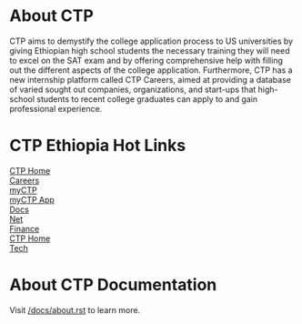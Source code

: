 

# About CTP

CTP aims to demystify the college application process to US universities by giving Ethiopian high school students the necessary training they will need to excel on the SAT exam and by offering comprehensive help with filling out the different aspects of the college application. Furthermore, CTP has a new internship platform called CTP Careers, aimed at providing a database of varied sought out companies, organizations, and start-ups that high-school students to recent college graduates can apply to and gain professional experience.


# CTP Ethiopia Hot Links

[CTP Home](https://ctpethiopia.org)<br>
[Careers](https://careers.ctpethiopia.org)<br>
[myCTP](https://my.ctpethiopia.org)<br>
[myCTP App](https://my.ctpethiopia.org/app)<br>
[Docs](https://docs.ctpethiopia.org)<br>
[Net](https://net.ctpethiopia.org)<br>
[Finance](https://finance.ctpethiopia.org)<br>
[CTP Home](https://ctpethiopia.org)<br>
[Tech](https://ctpethiopia.org/~/tech)


# About CTP Documentation

Visit [/docs/about.rst](https://github.com/aaronkebede/ctpdocs/blob/master/docs/about.rst) to learn more.<br>


